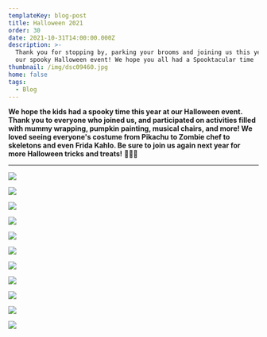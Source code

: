 ```yaml
---
templateKey: blog-post
title: Halloween 2021
order: 30
date: 2021-10-31T14:00:00.000Z
description: >-
  Thank you for stopping by, parking your brooms and joining us this year for
  our spooky Halloween event! We hope you all had a Spooktacular time
thumbnail: /img/dsc09460.jpg
home: false
tags:
  - Blog
---
```

**We hope the kids had a spooky time this year at our Halloween event. Thank you to everyone who joined us, and participated on activities filled with mummy wrapping, pumpkin painting, musical chairs, and more! We loved seeing everyone's costume from Pikachu to Zombie chef to skeletons and even Frida Kahlo. Be sure to join us again next year for more Halloween tricks and treats!** 🎃👻💀

- - -

![](/img/dsc09446.jpg)

![](/img/dsc09298.jpg)

![](/img/dsc09274.jpg)

![](/img/dsc09379.jpg)

![](/img/dsc09433.jpg)

![](/img/dsc09408.jpg)

![](/img/dsc09312.jpg)

![](/img/dsc09419.jpg)

![](/img/dsc09390.jpg)

![](/img/dsc09450.jpg)

![](/img/dsc09392.jpg)
